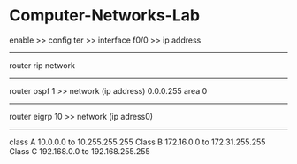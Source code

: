 # Computer-Networks-Lab

enable >>
config ter >>
interface f0/0 >>
ip address 

-------
router rip 
network 

-------


router ospf 1 >>
network (ip address) 0.0.0.255 area 0

--------------

router eigrp 10 >>
network (ip adress0)

--------------

class A 10.0.0.0 to 10.255.255.255
Class B 172.16.0.0 to 172.31.255.255
Class C 192.168.0.0 to 192.168.255.255
